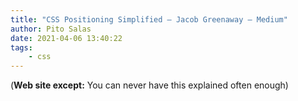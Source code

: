 ```yaml
---
title: "CSS Positioning Simplified – Jacob Greenaway – Medium"
author: Pito Salas
date: 2021-04-06 13:40:22
tags:
    - css
---
```



(**Web site except:** You can never have this explained often enough) 
